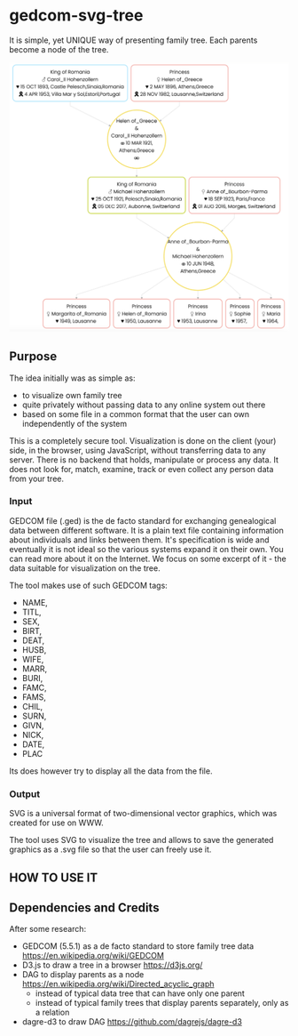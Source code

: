 # gedcom-svg-tree
It is simple, yet UNIQUE way of presenting family tree. Each parents become a node of the tree.

![](img/vertical.png)

## Purpose
The idea initially was as simple as:
- to visualize own family tree
- quite privately without passing data to any online system out there
- based on some file in a common format that the user can own independently of the system

This is a completely secure tool. Visualization is done on the client (your) side, in the browser, using JavaScript, without transferring data to any server.
There is no backend that holds, manipulate or process any data. It does not look for, match, examine, track or even collect any person data from your tree.

### Input
GEDCOM file (.ged) is the de facto standard for exchanging genealogical data between different software. It is a plain text file containing information
about individuals and links between them. It's specification is wide and eventually it is not ideal so the various systems expand it on their own.
You can read more about it on the Internet. We focus on some excerpt of it - the data suitable for visualization on the tree.

The tool makes use of such GEDCOM tags:
- NAME,
- TITL,
- SEX,
- BIRT,
- DEAT,
- HUSB,
- WIFE,
- MARR,
- BURI,
- FAMC,
- FAMS,
- CHIL,
- SURN,
- GIVN,
- NICK,
- DATE,
- PLAC

Its does however try to display all the data from the file.

### Output
SVG is a universal format of two-dimensional vector graphics, which was created for use on WWW.

The tool uses SVG to visualize the tree and allows to save the generated graphics as a .svg file so that the user can freely use it.

## HOW TO USE IT


## Dependencies and Credits
After some research:
- GEDCOM (5.5.1) as a de facto standard to store family tree data https://en.wikipedia.org/wiki/GEDCOM
- D3.js to draw a tree in a browser https://d3js.org/
- DAG to display parents as a node https://en.wikipedia.org/wiki/Directed_acyclic_graph
    - instead of typical data tree that can have only one parent
    - instead of typical family trees that display parents separately, only as a relation 
- dagre-d3 to draw DAG https://github.com/dagrejs/dagre-d3

